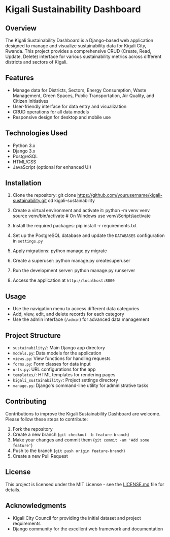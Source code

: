 # Kigali Sustainability Dashboard

## Overview

The Kigali Sustainability Dashboard is a Django-based web application designed to manage and visualize sustainability data for Kigali City, Rwanda. This project provides a comprehensive CRUD (Create, Read, Update, Delete) interface for various sustainability metrics across different districts and sectors of Kigali.

## Features

- Manage data for Districts, Sectors, Energy Consumption, Waste Management, Green Spaces, Public Transportation, Air Quality, and Citizen Initiatives
- User-friendly interface for data entry and visualization
- CRUD operations for all data models
- Responsive design for desktop and mobile use

## Technologies Used

- Python 3.x
- Django 3.x
- PostgreSQL
- HTML/CSS
- JavaScript (optional for enhanced UI)

## Installation

1. Clone the repository:
      git clone https://github.com/yourusername/kigali-sustainability.git
      cd kigali-sustainability

2. Create a virtual environment and activate it:
      python -m venv venv
      source venv/bin/activate  # On Windows use venv\Scripts\activate
3. Install the required packages:
     pip install -r requirements.txt
4. Set up the PostgreSQL database and update the `DATABASES` configuration in `settings.py`

5. Apply migrations:
    python manage.py migrate
6. Create a superuser:
     python manage.py createsuperuser
7. Run the development server:
     python manage.py runserver
8. Access the application at `http://localhost:8000`

## Usage

- Use the navigation menu to access different data categories
- Add, view, edit, and delete records for each category
- Use the admin interface (`/admin`) for advanced data management

## Project Structure

- `sustainability/`: Main Django app directory
- `models.py`: Data models for the application
- `views.py`: View functions for handling requests
- `forms.py`: Form classes for data input
- `urls.py`: URL configurations for the app
- `templates/`: HTML templates for rendering pages
- `kigali_sustainability/`: Project settings directory
- `manage.py`: Django's command-line utility for administrative tasks

## Contributing

Contributions to improve the Kigali Sustainability Dashboard are welcome. Please follow these steps to contribute:

1. Fork the repository
2. Create a new branch (`git checkout -b feature-branch`)
3. Make your changes and commit them (`git commit -am 'Add some feature'`)
4. Push to the branch (`git push origin feature-branch`)
5. Create a new Pull Request

## License

This project is licensed under the MIT License - see the [LICENSE.md](LICENSE.md) file for details.

## Acknowledgments

- Kigali City Council for providing the initial dataset and project requirements
- Django community for the excellent web framework and documentation   
